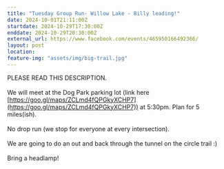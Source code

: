 ```yaml
---
title: "Tuesday Group Run- Willow Lake - Billy leading!"
date: 2024-10-01T21:11:00Z
startdate: 2024-10-29T17:30:00Z
enddate: 2024-10-29T20:30:00Z
external_url: https://www.facebook.com/events/465950166492366/
layout: post
location: 
feature-img: "assets/img/big-trail.jpg"
---
```


PLEASE READ THIS DESCRIPTION. <br>
  <br>
  We will meet at the Dog Park parking lot (link here [https://goo.gl/maps/ZCLmd4fQPGkyXCHP7](https://goo.gl/maps/ZCLmd4fQPGkyXCHP7)) at 5&#58;30pm. Plan for 5 miles(ish).<br>
  <br>
  No drop run (we stop for everyone at every intersection).<br>
  <br>
  We are going to do an out and back through the tunnel on the circle trail &#58;)<br>
  <br>
  Bring a headlamp!<br>
  <br>
  
